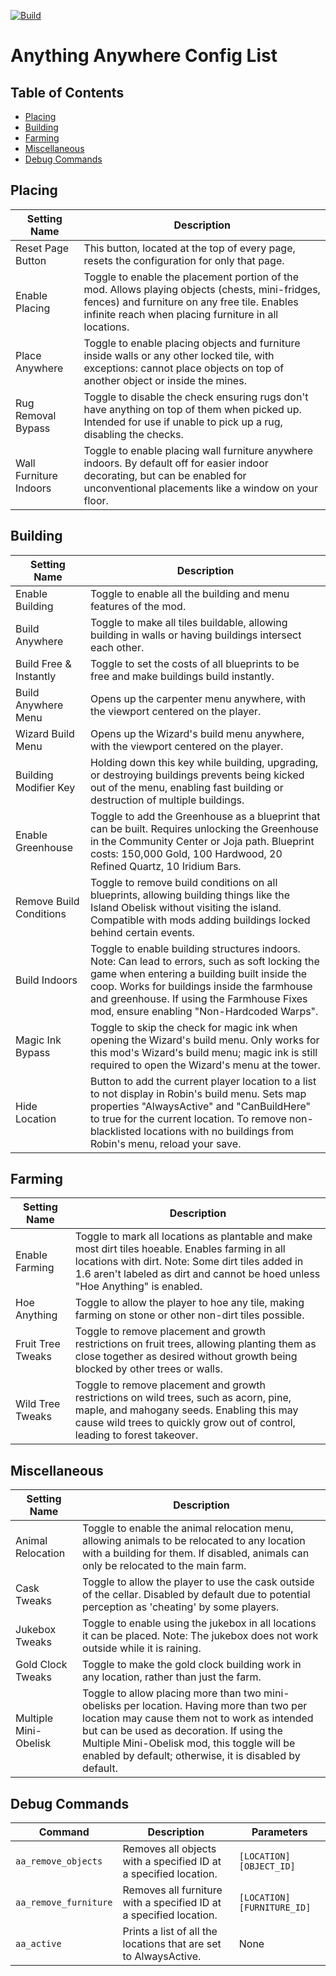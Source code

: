 [![Build](https://github.com/Smoked-Fish/AnythingAnywhere/actions/workflows/build.yml/badge.svg)](https://github.com/Smoked-Fish/AnythingAnywhere/actions/workflows/build.yml)
# Anything Anywhere Config List


## Table of Contents
- [Placing](#placing)
- [Building](#building)
- [Farming](#farming)
- [Miscellaneous](#miscellaneous)
- [Debug Commands](#debug-commands)

## Placing

| Setting Name           | Description    |
|------------------------|----------------|
| Reset Page Button      | This button, located at the top of every page, resets the configuration for only that page. |
| Enable Placing         | Toggle to enable the placement portion of the mod. Allows playing objects (chests, mini-fridges, fences) and furniture on any free tile. Enables infinite reach when placing furniture in all locations. |
| Place Anywhere         | Toggle to enable placing objects and furniture inside walls or any other locked tile, with exceptions: cannot place objects on top of another object or inside the mines. |
| Rug Removal Bypass     | Toggle to disable the check ensuring rugs don't have anything on top of them when picked up. Intended for use if unable to pick up a rug, disabling the checks. |
| Wall Furniture Indoors | Toggle to enable placing wall furniture anywhere indoors. By default off for easier indoor decorating, but can be enabled for unconventional placements like a window on your floor. |


## Building

| Setting Name           | Description    |
|------------------------|----------------|
| Enable Building          | Toggle to enable all the building and menu features of the mod. |
| Build Anywhere           | Toggle to make all tiles buildable, allowing building in walls or having buildings intersect each other. |
| Build Free & Instantly   | Toggle to set the costs of all blueprints to be free and make buildings build instantly. |
| Build Anywhere Menu      | Opens up the carpenter menu anywhere, with the viewport centered on the player. |
| Wizard Build Menu        | Opens up the Wizard's build menu anywhere, with the viewport centered on the player. |
| Building Modifier Key    | Holding down this key while building, upgrading, or destroying buildings prevents being kicked out of the menu, enabling fast building or destruction of multiple buildings. |
| Enable Greenhouse        | Toggle to add the Greenhouse as a blueprint that can be built. Requires unlocking the Greenhouse in the Community Center or Joja path. Blueprint costs: 150,000 Gold, 100 Hardwood, 20 Refined Quartz, 10 Iridium Bars. |
| Remove Build Conditions  | Toggle to remove build conditions on all blueprints, allowing building things like the Island Obelisk without visiting the island. Compatible with mods adding buildings locked behind certain events. |
| Build Indoors            | Toggle to enable building structures indoors. Note: Can lead to errors, such as soft locking the game when entering a building built inside the coop. Works for buildings inside the farmhouse and greenhouse. If using the Farmhouse Fixes mod, ensure enabling "Non-Hardcoded Warps". |
| Magic Ink Bypass         | Toggle to skip the check for magic ink when opening the Wizard's build menu. Only works for this mod's Wizard's build menu; magic ink is still required to open the Wizard's menu at the tower. |
| Hide Location            | Button to add the current player location to a list to not display in Robin's build menu. Sets map properties "AlwaysActive" and "CanBuildHere" to true for the current location. To remove non-blacklisted locations with no buildings from Robin's menu, reload your save. |


## Farming
| Setting Name           | Description    |
|------------------------|----------------|
| Enable Farming     | Toggle to mark all locations as plantable and make most dirt tiles hoeable. Enables farming in all locations with dirt. Note: Some dirt tiles added in 1.6 aren't labeled as dirt and cannot be hoed unless "Hoe Anything" is enabled. |
| Hoe Anything       | Toggle to allow the player to hoe any tile, making farming on stone or other non-dirt tiles possible. |
| Fruit Tree Tweaks  | Toggle to remove placement and growth restrictions on fruit trees, allowing planting them as close together as desired without growth being blocked by other trees or walls. |
| Wild Tree Tweaks   | Toggle to remove placement and growth restrictions on wild trees, such as acorn, pine, maple, and mahogany seeds. Enabling this may cause wild trees to quickly grow out of control, leading to forest takeover. |


## Miscellaneous

| Setting Name           | Description    |
|------------------------|----------------|
| Animal Relocation       | Toggle to enable the animal relocation menu, allowing animals to be relocated to any location with a building for them. If disabled, animals can only be relocated to the main farm. |
| Cask Tweaks             | Toggle to allow the player to use the cask outside of the cellar. Disabled by default due to potential perception as 'cheating' by some players. |
| Jukebox Tweaks          | Toggle to enable using the jukebox in all locations it can be placed. Note: The jukebox does not work outside while it is raining. |
| Gold Clock Tweaks       | Toggle to make the gold clock building work in any location, rather than just the farm. |
| Multiple Mini-Obelisk   | Toggle to allow placing more than two mini-obelisks per location. Having more than two per location may cause them not to work as intended but can be used as decoration. If using the Multiple Mini-Obelisk mod, this toggle will be enabled by default; otherwise, it is disabled by default. |



## Debug Commands



| Command              | Description                                                            | Parameters                  |
|----------------------|------------------------------------------------------------------------|-----------------------------|
| `aa_remove_objects`  | Removes all objects with a specified ID at a specified location.       | `[LOCATION] [OBJECT_ID]`    |
| `aa_remove_furniture`| Removes all furniture with a specified ID at a specified location.     | `[LOCATION] [FURNITURE_ID]` |
| `aa_active`          | Prints a list of all the locations that are set to AlwaysActive.       | None                        |


